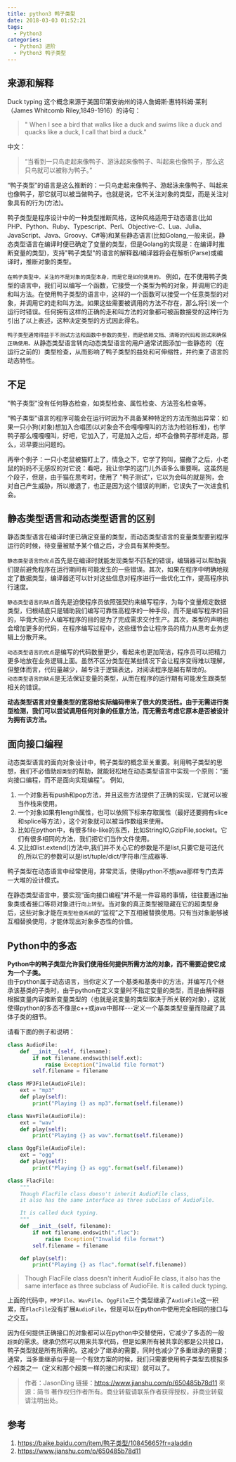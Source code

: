 ```yaml
---
title: python3 鸭子类型
date: 2018-03-03 01:52:21
tags:
  - Python3
categories:
  - Python3 进阶
  - Python3 鸭子类型
---
```


## 来源和解释
Duck typing 这个概念来源于美国印第安纳州的诗人詹姆斯·惠特科姆·莱利（James Whitcomb Riley,1849-1916）的诗句：

>" When I see a bird that walks like a duck and swims like a duck and quacks like a duck, I call that bird a duck."

中文：

>“当看到一只鸟走起来像鸭子、游泳起来像鸭子、叫起来也像鸭子，那么这只鸟就可以被称为鸭子。”

“鸭子类型”的语言是这么推断的：一只鸟走起来像鸭子、游起泳来像鸭子、叫起来也像鸭子，那它就可以被当做鸭子。也就是说，它不关注对象的类型，而是关注对象具有的行为(方法)。
<!-- more -->

鸭子类型是程序设计中的一种类型推断风格，这种风格适用于动态语言(比如PHP、Python、Ruby、Typescript、Perl、Objective-C、Lua、Julia、JavaScript、Java、Groovy、C#等)和某些静态语言(比如Golang,一般来说，静态类型语言在编译时便已确定了变量的类型，但是Golang的实现是：在编译时推断变量的类型)，支持"鸭子类型"的语言的解释器/编译器将会在解析(Parse)或编译时，推断对象的类型。

`在鸭子类型中，关注的不是对象的类型本身，而是它是如何使用的。` 例如，在不使用鸭子类型的语言中，我们可以编写一个函数，它接受一个类型为鸭的对象，并调用它的走和叫方法。在使用鸭子类型的语言中，这样的一个函数可以接受一个任意类型的对象，并调用它的走和叫方法。如果这些需要被调用的方法不存在，那么将引发一个运行时错误。任何拥有这样的正确的走和叫方法的对象都可被函数接受的这种行为引出了以上表述，这种决定类型的方式因此得名。

`鸭子类型通常得益于不测试方法和函数中参数的类型，而是依赖文档、清晰的代码和测试来确保正确使用。`从静态类型语言转向动态类型语言的用户通常试图添加一些静态的（在运行之前的）类型检查，从而影响了鸭子类型的益处和可伸缩性，并约束了语言的动态特性。


## 不足
"鸭子类型"没有任何静态检查，如类型检查、属性检查、方法签名检查等。

“鸭子类型”语言的程序可能会在运行时因为不具备某种特定的方法而抛出异常：如果一只小狗(对象)想加入合唱团(以对象会不会嘎嘎嘎叫的方法为检验标准)，也学鸭子那么嘎嘎嘎叫，好吧，它加入了，可是加入之后，却不会像鸭子那样走路，那么，迟早要出问题的。

再举个例子：一只小老鼠被猫盯上了，情急之下，它学了狗叫，猫撤了之后，小老鼠的妈妈不无感叹的对它说：看吧，我让你学的这门儿外语多么重要啊。这虽然是个段子，但是，由于猫在思考时，使用了 "鸭子测试"，它以为会叫的就是狗，会对自己产生威胁，所以撤退了，也正是因为这个错误的判断，它误失了一次进食机会。

## 静态类型语言和动态类型语言的区别

静态类型语言在编译时便已确定变量的类型，而动态类型语言的变量类型要到程序运行的时候，待变量被赋予某个值之后，才会具有某种类型。  

`静态类型语言的优点`首先是在编译时就能发现类型不匹配的错误，编辑器可以帮助我们提前避免程序在运行期间有可能发生的一些错误。其次，如果在程序中明确地规定了数据类型，编译器还可以针对这些信息对程序进行一些优化工作，提高程序执行速度。  

`静态类型语言的缺点`首先是迫使程序员依照强契约来编写程序，为每个变量规定数据类型，归根结底只是辅助我们编写可靠性高程序的一种手段，而不是编写程序的目的，毕竟大部分人编写程序的目的是为了完成需求交付生产。其次，类型的声明也会增加更多的代码，在程序编写过程中，这些细节会让程序员的精力从思考业务逻辑上分散开来。  

`动态类型语言的优点`是编写的代码数量更少，看起来也更加简洁，程序员可以把精力更多地放在业务逻辑上面。虽然不区分类型在某些情况下会让程序变得难以理解，但整体而言，代码量越少，越专注于逻辑表达，对阅读程序是越有帮助的。  
`动态类型语言的缺点`是无法保证变量的类型，从而在程序的运行期有可能发生跟类型相关的错误。

**动态类型语言对变量类型的宽容给实际编码带来了很大的灵活性。由于无需进行类型检测，我们可以尝试调用任何对象的任意方法，而无需去考虑它原本是否被设计为拥有该方法。**

## 面向接口编程

动态类型语言的面向对象设计中，鸭子类型的概念至关重要。利用鸭子类型的思想，我们不必借助`超类型`的帮助，就能轻松地在动态类型语言中实现一个原则：“面向接口编程，而不是面向实现编程”。
例如,
1. 一个对象若有push和pop方法，并且这些方法提供了正确的实现，它就可以被当作栈来使用。
2. 一个对象如果有length属性，也可以依照下标来存取属性（最好还要拥有slice和splice等方法），这个对象就可以被当作数组来使用。
3. 比如在python中，有很多file-like的东西，比如StringIO,GzipFile,socket。它们有很多相同的方法，我们把它们当作文件使用。
4. 又比如list.extend()方法中,我们并不关心它的参数是不是list,只要它是可迭代的,所以它的参数可以是list/tuple/dict/字符串/生成器等.

鸭子类型在动态语言中经常使用，非常灵活，使得python不想java那样专门去弄一大堆的设计模式。


在静态类型语言中，要实现“面向接口编程”并不是一件容易的事情，往往要通过抽象类或者接口等将对象进行`向上转型`。当对象的真正类型被隐藏在它的超类型身后，这些对象才能在`类型检查系统`的“监视”之下互相被替换使用。只有当对象能够被互相替换使用，才能体现出对象多态性的价值。

## Python中的多态

**Python中的鸭子类型允许我们使用任何提供所需方法的对象，而不需要迫使它成为一个子类。**  
由于python属于动态语言，当你定义了一个基类和基类中的方法，并编写几个继承该基类的子类时，由于python在定义变量时不指定变量的类型，而是由解释器根据变量内容推断变量类型的（也就是说变量的类型取决于所关联的对象），这就使得python的多态不像是c++或java中那样---定义一个基类类型变量而隐藏了具体子类的细节。

请看下面的例子和说明：
```python
class AudioFile:
    def __init__(self, filename):
        if not filename.endswith(self.ext):
            raise Exception("Invalid file format")
        self.filename = filename

class MP3File(AudioFile):
    ext = "mp3"
    def play(self):
        print("Playing {} as mp3".format(self.filename))

class WavFile(AudioFile):
    ext = "wav"
    def play(self):
        print("Playing {} as wav".format(self.filename))

class OggFile(AudioFile):
    ext = "ogg"
    def play(self):
        print("Playing {} as ogg".format(self.filename))

class FlacFile:
    """
    Though FlacFile class doesn't inherit AudioFile class,
    it also has the same interface as three subclass of AudioFile.

    It is called duck typing.
    """
    def __init__(self, filename):
        if not filename.endswith(".flac"):
            raise Exception("Invalid file format")
        self.filename = filename

    def play(self):
        print("Playing {} as flac".format(self.filename))


```
>Though FlacFile class doesn't inherit AudioFile class,
>it also has the same interface as three subclass of AudioFile.
>It is called duck typing.

上面的代码中，`MP3File`、`WavFile`、`OggFile`三个类型继承了`AudioFile`这一积累，而`FlacFile`没有扩展`AudioFile`，但是可以在python中使用完全相同的接口与之交互。  

因为任何提供正确接口的对象都可以在python中交替使用，它减少了多态的一般`超类`的需求。继承仍然可以用来共享代码，但是如果所有被共享的都是公共接口，鸭子类型就是所有所需的。这减少了继承的需要，同时也减少了多重继承的需要；通常，当多重继承似乎是一个有效方案的时候，我们只需要使用鸭子类型去模拟多个超类之一（定义和那个超类一样的接口和实现）就可以了。

>作者：JasonDing
>链接：https://www.jianshu.com/p/650485b78d11
>來源：简书
>著作权归作者所有。商业转载请联系作者获得授权，非商业转载请注明出处。


## 参考
1. https://baike.baidu.com/item/鸭子类型/10845665?fr=aladdin
2. https://www.jianshu.com/p/650485b78d11
